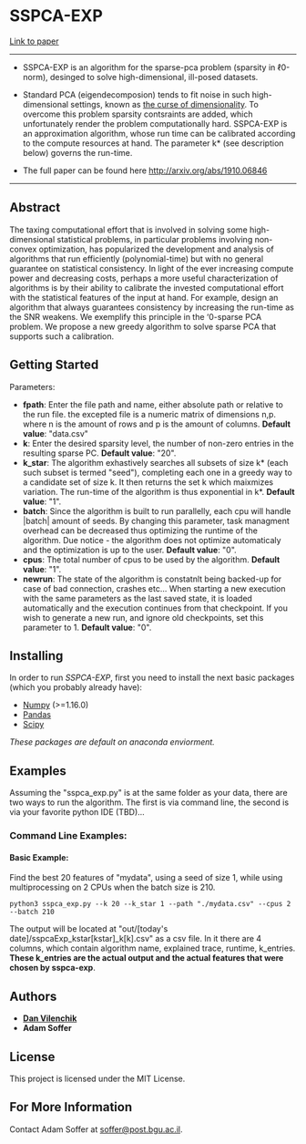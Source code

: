 # SSPCA-EXP
[Link to paper](https://arxiv.org/pdf/1910.06846.pdf)

---
- SSPCA-EXP is an algorithm for the sparse-pca problem (sparsity in &#8467;0-norm), desinged to solve high-dimensional, ill-posed datasets. 
- Standard PCA (eigendecomposion) tends to fit noise in such high-dimensional settings, known as [the curse of dimensionality](https://en.wikipedia.org/wiki/Curse_of_dimensionality). To overcome this problem sparsity contsraints are added, which unfortunately render the problem computationally hard. SSPCA-EXP is an approximation algorithm, whose run time can be calibrated according to the compute resources at hand. The parameter k* (see description below) governs the run-time.

- The full paper can be found here http://arxiv.org/abs/1910.06846
---
## Abstract 
The taxing computational effort that is involved in solving some high-dimensional statistical problems, in particular problems involving non-convex optimization, has popularized the development and analysis of algorithms that run efficiently (polynomial-time) but with no general guarantee on statistical consistency. In light of the ever increasing compute power and decreasing costs, perhaps a more useful characterization of algorithms is by their ability to calibrate the invested computational effort with the statistical features of the input at hand. For example, design an algorithm that always guarantees consistency by increasing the run-time as the SNR weakens. We exemplify this principle in the ‘0-sparse PCA problem. We propose a new greedy algorithm to solve sparse PCA that supports such a calibration. 

## Getting Started

Parameters:

* __fpath__: Enter the file path and name, either absolute path or relative to the run file. the excepted file is a numeric matrix of dimensions n,p. where n is the amount of rows and p is the amount of columns. 
__Default value__: "data.csv"
* __k__: Enter the desired sparsity level, the number of non-zero entries in the resulting sparse PC. 
__Default value__: "20".
* __k_star__: The algorithm exhastively searches all subsets of size k* (each such subset is termed "seed"), completing each one in a greedy way to a candidate set of size k. It then returns the set k which maixmizes variation. The run-time of the algorithm is thus exponential in k*.
__Default value__: "1".
* __batch__: Since the algorithm is built to run parallelly, each cpu will handle |batch| amount of seeds. By changing this parameter, task managment overhead can be decreased thus optimizing the runtime of the algorithm. Due notice - the algorithm does not optimize automaticaly and the optimization is up to the user.
__Default value__: "0".
* __cpus__: The total number of cpus to be used by the algorithm.
__Default value__: "1".
* __newrun__: The state of the algorithm is constatnlt being backed-up for case of bad connection, crashes etc... When starting a new execution with the same parameters as the last saved state, it is loaded automatically and the execution continues from that checkpoint. If you wish to generate a new run, and ignore old checkpoints, set this parameter to 1.
__Default value__: "0".

	
## Installing

In order to run *SSPCA-EXP*, first you need to install the next basic packages (which you probably already have):
- [Numpy](http://www.numpy.org/) (>=1.16.0)
- [Pandas](https://www.pandas.pydata.org/)
- [Scipy](https://www.scipy.org/)

*These packages are default on anaconda enviorment.*

## Examples
Assuming the "sspca_exp.py" is at the same folder as your data, there are two ways to run the algorithm. The first is via command line, the second is via your favorite python IDE (TBD)...

### Command Line Examples:

#### Basic Example:
Find the best 20 features of "mydata", using a seed of size 1, while using multiprocessing on 2 CPUs when the batch size is 210.
```
python3 sspca_exp.py --k 20 --k_star 1 --path "./mydata.csv" --cpus 2 --batch 210
```
The output will be located at "out/[today's date]/sspcaExp_kstar[kstar]_k[k].csv" as a csv file. In it there are 4 columns, which contain algorithm name, explained trace, runtime, k_entries. 
__These k_entries are the actual output and the actual features that were chosen by sspca-exp__.

## Authors

* [**Dan Vilenchik**](http://www.bgu.ac.il/~vilenchi)
* **Adam Soffer**
 


## License

This project is licensed under the MIT License.


## For More Information
Contact Adam Soffer at soffer@post.bgu.ac.il.

